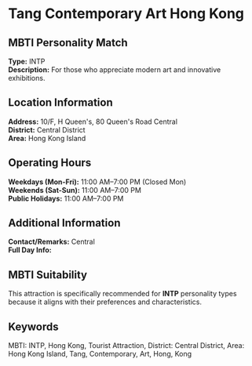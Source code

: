 # Tang Contemporary Art Hong Kong

## MBTI Personality Match
**Type:** INTP  
**Description:** For those who appreciate modern art and innovative exhibitions.

## Location Information
**Address:** 10/F, H Queen's, 80 Queen's Road Central  
**District:** Central District  
**Area:** Hong Kong Island

## Operating Hours
**Weekdays (Mon-Fri):** 11:00 AM–7:00 PM (Closed Mon)  
**Weekends (Sat-Sun):** 11:00 AM–7:00 PM  
**Public Holidays:** 11:00 AM–7:00 PM

## Additional Information
**Contact/Remarks:** Central  
**Full Day Info:** 

## MBTI Suitability
This attraction is specifically recommended for **INTP** personality types because it aligns with their preferences and characteristics.

## Keywords
MBTI: INTP, Hong Kong, Tourist Attraction, District: Central District, Area: Hong Kong Island, Tang, Contemporary, Art, Hong, Kong
